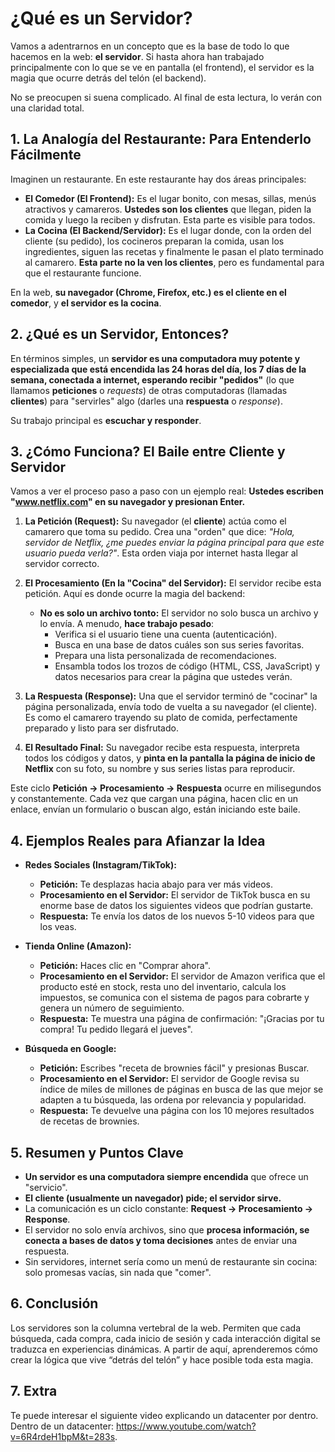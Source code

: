 # ¿Qué es un Servidor?

Vamos a adentrarnos en un concepto que es la base de todo lo que hacemos en la web: **el servidor**. Si hasta ahora han trabajado principalmente con lo que se ve en pantalla (el frontend), el servidor es la magia que ocurre detrás del telón (el backend).

No se preocupen si suena complicado. Al final de esta lectura, lo verán con una claridad total.

## **1. La Analogía del Restaurante: Para Entenderlo Fácilmente**

Imaginen un restaurante. En este restaurante hay dos áreas principales:

- **El Comedor (El Frontend):** Es el lugar bonito, con mesas, sillas, menús atractivos y camareros. **Ustedes son los clientes** que llegan, piden la comida y luego la reciben y disfrutan. Esta parte es visible para todos.
- **La Cocina (El Backend/Servidor):** Es el lugar donde, con la orden del cliente (su pedido), los cocineros preparan la comida, usan los ingredientes, siguen las recetas y finalmente le pasan el plato terminado al camarero. **Esta parte no la ven los clientes**, pero es fundamental para que el restaurante funcione.

En la web, **su navegador (Chrome, Firefox, etc.) es el cliente en el comedor**, y **el servidor es la cocina**.

## **2. ¿Qué es un Servidor, Entonces?**

En términos simples, un **servidor es una computadora muy potente y especializada que está encendida las 24 horas del día, los 7 días de la semana, conectada a internet, esperando recibir "pedidos"** (lo que llamamos **peticiones** o _requests_) de otras computadoras (llamadas **clientes**) para "servirles" algo (darles una **respuesta** o _response_).

Su trabajo principal es **escuchar y responder**.

## **3. ¿Cómo Funciona? El Baile entre Cliente y Servidor**

Vamos a ver el proceso paso a paso con un ejemplo real: **Ustedes escriben "www.netflix.com" en su navegador y presionan Enter.**

1.  **La Petición (Request):** Su navegador (el **cliente**) actúa como el camarero que toma su pedido. Crea una "orden" que dice: _"Hola, servidor de Netflix, ¿me puedes enviar la página principal para que este usuario pueda verla?"_. Esta orden viaja por internet hasta llegar al servidor correcto.

2.  **El Procesamiento (En la "Cocina" del Servidor):** El servidor recibe esta petición. Aquí es donde ocurre la magia del backend:

    - **No es solo un archivo tonto:** El servidor no solo busca un archivo y lo envía. A menudo, **hace trabajo pesado**:
      - Verifica si el usuario tiene una cuenta (autenticación).
      - Busca en una base de datos cuáles son sus series favoritas.
      - Prepara una lista personalizada de recomendaciones.
      - Ensambla todos los trozos de código (HTML, CSS, JavaScript) y datos necesarios para crear la página que ustedes verán.

3.  **La Respuesta (Response):** Una que el servidor terminó de "cocinar" la página personalizada, envía todo de vuelta a su navegador (el cliente). Es como el camarero trayendo su plato de comida, perfectamente preparado y listo para ser disfrutado.

4.  **El Resultado Final:** Su navegador recibe esta respuesta, interpreta todos los códigos y datos, y **pinta en la pantalla la página de inicio de Netflix** con su foto, su nombre y sus series listas para reproducir.

Este ciclo **Petición -> Procesamiento -> Respuesta** ocurre en milisegundos y constantemente. Cada vez que cargan una página, hacen clic en un enlace, envían un formulario o buscan algo, están iniciando este baile.

## **4. Ejemplos Reales para Afianzar la Idea**

- **Redes Sociales (Instagram/TikTok):**

  - **Petición:** Te desplazas hacia abajo para ver más videos.
  - **Procesamiento en el Servidor:** El servidor de TikTok busca en su enorme base de datos los siguientes videos que podrían gustarte.
  - **Respuesta:** Te envía los datos de los nuevos 5-10 videos para que los veas.

- **Tienda Online (Amazon):**

  - **Petición:** Haces clic en "Comprar ahora".
  - **Procesamiento en el Servidor:** El servidor de Amazon verifica que el producto esté en stock, resta uno del inventario, calcula los impuestos, se comunica con el sistema de pagos para cobrarte y genera un número de seguimiento.
  - **Respuesta:** Te muestra una página de confirmación: "¡Gracias por tu compra! Tu pedido llegará el jueves".

- **Búsqueda en Google:**
  - **Petición:** Escribes "receta de brownies fácil" y presionas Buscar.
  - **Procesamiento en el Servidor:** El servidor de Google revisa su índice de miles de millones de páginas en busca de las que mejor se adapten a tu búsqueda, las ordena por relevancia y popularidad.
  - **Respuesta:** Te devuelve una página con los 10 mejores resultados de recetas de brownies.

## **5. Resumen y Puntos Clave**

- **Un servidor es una computadora siempre encendida** que ofrece un "servicio".
- **El cliente (usualmente un navegador) pide; el servidor sirve.**
- La comunicación es un ciclo constante: **Request -> Procesamiento -> Response**.
- El servidor no solo envía archivos, sino que **procesa información, se conecta a bases de datos y toma decisiones** antes de enviar una respuesta.
- Sin servidores, internet sería como un menú de restaurante sin cocina: solo promesas vacías, sin nada que "comer".

## 6. Conclusión

Los servidores son la columna vertebral de la web. Permiten que cada búsqueda, cada compra, cada inicio de sesión y cada interacción digital se traduzca en experiencias dinámicas. A partir de aquí, aprenderemos cómo crear la lógica que vive “detrás del telón” y hace posible toda esta magia.

## 7. Extra

Te puede interesar el siguiente video explicando un datacenter por dentro. Dentro de un datacenter: https://www.youtube.com/watch?v=6R4rdeH1bpM&t=283s.
